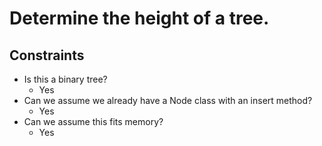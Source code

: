 # Determine the height of a tree.

## Constraints

* Is this a binary tree?
    * Yes
* Can we assume we already have a Node class with an insert method?
    * Yes
* Can we assume this fits memory?
    * Yes